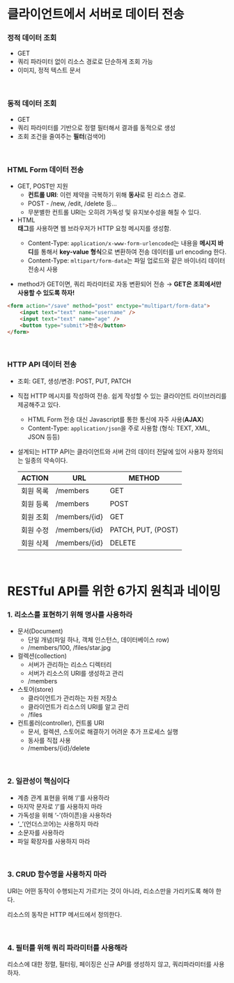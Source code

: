 # 클라이언트에서 서버로 데이터 전송

### **정적 데이터 조회**

- GET
- 쿼리 파라미터 없이 리소스 경로로 단순하게 조회 가능
- 이미지, 정적 텍스트 문서

&nbsp;

### **동적 데이터 조회**

- GET
- 쿼리 파라미터를 기반으로 정렬 필터해서 결과를 동적으로 생성
- 조회 조건을 줄여주는 **필터**(검색어)

&nbsp;

### **HTML Form 데이터 전송**

- GET, POST만 지원
    - **컨트롤 URI**: 이런 제약을 극복하기 위해 **동사**로 된 리소스 경로.
    - POST - /new, /edit, /delete 등…
    - 무분별한 컨트롤 URI는 오히려 가독성 및 유지보수성을 해칠 수 있다.
- HTML **<form> 태그**를 사용하면 웹 브라우저가 HTTP 요청 메시지를 생성함.
    - Content-Type: `application/x-www-form-urlencoded`는 <form> 내용을 **메시지 바디**를 통해서 **key-value 형식**으로 변환하여 전송 데이터를 url encoding 한다.
    - Content-Type: `mltipart/form-data`는 파일 업로드와 같은 바이너리 데이터 전송시 사용
- method가 GET이면, 쿼리 파라미터로 자동 변환되어 전송 → **GET은 조회에서만 사용할 수 있도록 하자!**

```html
<form action="/save" method="post" enctype="multipart/form-data">
	<input text="text" name="username" />
	<input text="text" name="age" />
	<button type="submit">전송</button>
</form>
```
&nbsp;

### **HTTP API 데이터 전송**

- 조회: GET, 생성/변경: POST, PUT, PATCH
- 직접 HTTP 메시지를 작성하여 전송. 쉽게 작성할 수 있는 클라이언트 라이브러리를 제공해주고 있다.
    - HTML Form 전송 대신 Javascript를 통한 통신에 자주 사용(**AJAX**)
    - Content-Type: `application/json`을 주로 사용함 (형식: TEXT, XML, JSON 등등)
- 설계되는 HTTP API는 클라이언트와 서버 간의 데이터 전달에 있어 사용자 정의되는 일종의 약속이다.
    
    
    | ACTION | URL | METHOD |
    | --- | --- | --- |
    | 회원 목록 | /members | GET |
    | 회원 등록 | /members | POST |
    | 회원 조회 | /members/{id} | GET |
    | 회원 수정 | /members/{id} | PATCH, PUT, (POST) |
    | 회원 삭제 | /members/{id} | DELETE |

&nbsp;

# RESTful API를 위한 6가지 원칙과 네이밍

### 1. 리소스를 표현하기 위해 명사를 사용하라

- 문서(Document)
    - 단일 개념(파일 하나, 객체 인스턴스, 데이터베이스 row)
    - /members/100, /files/star.jpg
- 컬렉션(collection)
    - 서버가 관리하는 리소스 디렉터리
    - 서버가 리소스의 URI를 생성하고 관리
    - /members
- 스토어(store)
    - 클라이언트가 관리하는 자원 저장소
    - 클라이언트가 리소스의 URI를 알고 관리
    - /files
- 컨트롤러(controller), 컨트롤 URI
    - 문서, 컬렉션, 스토어로 해결하기 어려운 추가 프로세스 실행
    - 동사를 직접 사용
    - /members/{id}/delete

&nbsp;

### ****2. 일관성이 핵심이다****

- 계층 관계 표현을 위해 ‘/’를 사용하라
- 마지막 문자로 ‘/’를 사용하지 마라
- 가독성을 위해 ‘-’(하이픈)을 사용하라
- ‘_’(언더스코어)는 사용하지 마라
- 소문자를 사용하라
- 파일 확장자를 사용하지 마라

&nbsp;

### 3. CRUD 함수명을 사용하지 마라

URI는 어떤 동작이 수행되는지 가르키는 것이 아니라, 리소스만을 가리키도록 해야 한다.

리소스의 동작은 HTTP 메서드에서 정의한다.

&nbsp;

### 4. 필터를 위해 쿼리 파라미터를 사용해라

리소스에 대한 정렬, 필터링, 페이징은 신규 API를 생성하지 않고, 쿼리파라미터를 사용하자.